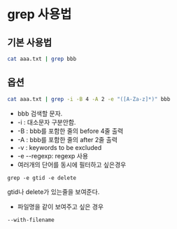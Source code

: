 # grep 사용법

## 기본 사용법

```sh
cat aaa.txt | grep bbb
```

## 옵션

```sh
cat aaa.txt | grep -i -B 4 -A 2 -e "([A-Za-z]*)" bbb
```

- bbb 검색할 문자.
- -i : 대소문자 구분안함.
- -B : bbb를 포함한 줄의 before 4줄 출력
- -A : bbb를 포함한 줄의 after 2줄 출력
- -v : keywords to be excluded
- -e --regexp: regexp 사용
- 여러개의 단어를 동시에 필터하고 싶은경우

`grep -e gtid -e delete`

gtid나 delete가 있는줄을 보여준다.

- 파일명을 같이 보여주고 싶은 경우

`--with-filename`
